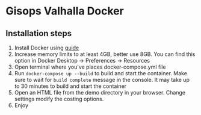 # Gisops Valhalla Docker
## Installation steps

1. Install Docker using [guide](https://docs.docker.com/desktop/)
1. Increase memory limits to at least 4GB, better use 8GB. You can find this option in Docker Desktop -> Preferences -> Resources
1. Open terminal where you've places docker-compose.yml file
1. Run `docker-compose up --build` to build and start the container. Make sure to wait for `build complete` message in the console. It may take up to 30 minutes to build and start the container
1. Open an HTML file from the demo directory in your browser. Change settings modify the costing options.
1. Enjoy
